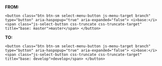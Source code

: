 **FROM:**

`
<button class="btn btn-sm select-menu-button js-menu-target branch" type="button" aria-haspopup="true" aria-expanded="false">
  <i>base:</i>
  <span class="js-select-button css-truncate css-truncate-target" title="base: master">master</span>
</button>
` 

**TO:**

`
<button class="btn btn-sm select-menu-button js-menu-target branch" type="button" aria-haspopup="true" aria-expanded="false">
  <i>base:</i>
  <span class="js-select-button css-truncate css-truncate-target" title="base: develop">develop</span>
</button>
`
